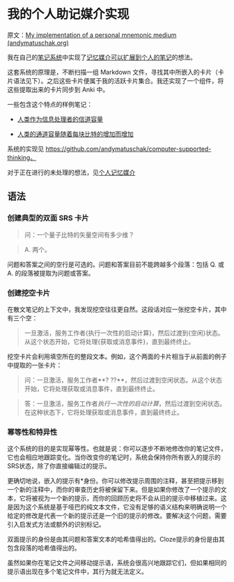 # 我的个人助记媒介实现

原文：[My implementation of a personal mnemonic medium (andymatuschak.org)](https://notes.andymatuschak.org/z4mAF1uBV96r72e4NjLcDaujEyTPGiUQJEj8C)

我在自己的[笔记系统](https://notes.andymatuschak.org/z8XrKGDz49o6XxEx7tzGewzrXQnw6jSgv3Yyf)中实现了[记忆媒介可以扩展到个人的笔记](https://notes.andymatuschak.org/z5ARNXtS5VxteskEW91S1yYTgAcLABNXsZuJE)的想法。

这套系统的原理是，不断扫描一组 Markdown 文件，寻找其中所嵌入的卡片（卡片语法见下）。之后这些卡片便属于我的活跃卡片集合。我还实现了一个组件，将这些提取出来的卡片同步到 Anki 中。

一些包含这个特点的样例笔记：

- [人类作为信息处理者的信道容量](https://notes.andymatuschak.org/z8iJEzmLdBMoWYtQHkDohDgeWz6UBGm74qEiW)

- [人类的通道容量随着每块比特的增加而增加](https://notes.andymatuschak.org/z6ZFtY8UGPaF9uofckBB7HwK62pssJAUg8C91)

系统的实现见 https://github.com/andymatuschak/computer-supported-thinking。

对于正在进行的未处理的想法，见[个人记忆媒介](https://notes.andymatuschak.org/Log)

## 语法

### 创建典型的双面 SRS 卡片

> 问：一个量子比特的矢量空间有多少维？

> A. 两个。

问题和答案之间的空行是可选的。问题和答案目前不能跨越多个段落：包括 Q. 或 A. 的段落被提取为问题或答案。

### 创建挖空卡片

在散文笔记的上下文中，我发现挖空往往更自然。这段话对应一张挖空卡片，其中有三个空：

> 一旦激活，服务工作者{执行一次性的启动计算}，然后过渡到{空闲}状态。从这个状态开始，它将处理{获取或消息事件}，直到最终终止。

挖空卡片会利用填空所在的整段文本。例如，这个两面的卡片相当于从前面的例子中提取的一张卡片：

> 问：一旦激活，服务工作者**? ??**，然后过渡到空闲状态。从这个状态开始，它将处理获取或消息事件，直到最终终止。

> 答：一旦激活，服务工作者*执行一次性的启动计算*，然后过渡到空闲状态。在这种状态下，它将处理获取或消息事件，直到最终终止。

### 幂等性和特异性

这个系统的目的是实现幂等性。也就是说：你可以逐步不断地修改你的笔记文件，它也会相应地跟踪变化。当你改变你的笔记时，系统会保持你所有嵌入的提示的SRS状态，除了你直接编辑过的提示。

更确切地说，嵌入的提示有*身份。你可以修改提示周围的注释，甚至把提示移到一个新的注释中，而你的审查历史将被保留下来。但是如果你修改了一个提示的文本，它将被视为一个新的提示，而你的回顾历史将不会从旧的提示中移植过来。这是因为这个系统是基于哑巴的纯文本文件，它没有足够的语义结构来明确说明一个给定的修改是代表一个新的提示还是一个旧的提示的修改。要解决这个问题，需要引入启发式方法或额外的识别标记。

双面提示的身份是由其问题和答案文本的哈希值得出的。Cloze提示的身份是由其包含段落的哈希值得出的。

虽然如果你在笔记文件之间移动提示语，系统会很高兴地跟踪它们，但如果相同的提示语出现在多个笔记文件中，其行为就无法定义。